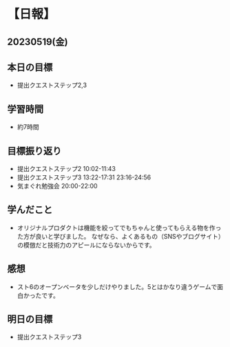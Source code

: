 # 【日報】
## 20230519(金)
## 本日の目標
- 提出クエストステップ2,3

## 学習時間
- 約7時間

## 目標振り返り
- 提出クエストステップ2 10:02-11:43
- 提出クエストステップ3 13:22-17:31 23:16-24:56
- 気まぐれ勉強会 20:00-22:00

## 学んだこと
- オリジナルプロダクトは機能を絞ってでもちゃんと使ってもらえる物を作った方が良いと学びました。
なぜなら、よくあるもの（SNSやブログサイト）の模倣だと技術力のアピールにならないからです。

## 感想
- スト6のオープンベータを少しだけやりました。5とはかなり違うゲームで面白かったです。

## 明日の目標
- 提出クエストステップ3



